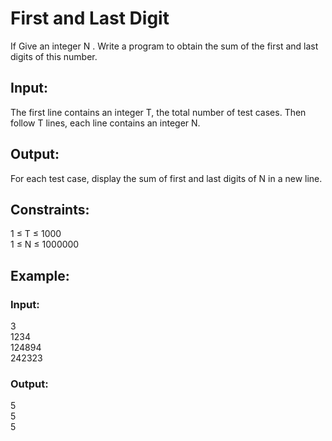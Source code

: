 # First and Last Digit

If Give an integer N . Write a program to obtain the sum of the first and last digits of this number.

## Input:
The first line contains an integer T, the total number of test cases. Then follow T lines, each line contains an integer N.

## Output:
For each test case, display the sum of first and last digits of N in a new line.

## Constraints:
1 ≤ T ≤ 1000\
1 ≤ N ≤ 1000000
## Example:
### Input:
3 \
1234\
124894\
242323

### Output:
5\
5\
5
